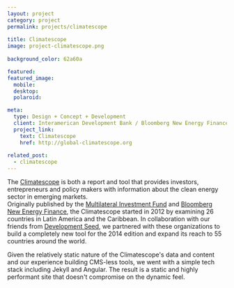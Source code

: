 ```yaml
---
layout: project
category: project
permalink: projects/climatescope
  
title: Climatescope
image: project-climatescope.png
  
background_color: 62a60a

featured:
featured_image: 
  mobile: 
  desktop:
  polaroid:

meta: 
  type: Design + Concept + Development
  client: Interamerican Development Bank / Bloomberg New Energy Finance / USAID / DfID
  project_link:
    text: Climatescope
    href: http://global-climatescope.org
  
related_post:
  - climatescope
---
```

The [Climatescope](http://global-climatescope.org) is both a report and tool that provides investors, entrepreneurs and policy makers with information about the clean energy sector in emerging markets.  
Originally published by the [Multilateral Investment Fund](http://fomin.org) and [Bloomberg New Energy Finance](http://about.bnef.com), the Climatescope started in 2012 by examining 26 countries in Latin America and the Caribbean. In collaboration with our friends from [Development Seed](http://developmentseed.org), we partnered with these organizations to build a completely new tool for the 2014 edition and expand its reach to 55 countries around the world.

Given the relatively static nature of the Climatescope's data and content and our experience building CMS-less tools, we went with a simple tech stack including Jekyll and Angular. The result is a static and highly performant site that doesn't compromise on the dynamic feel.  